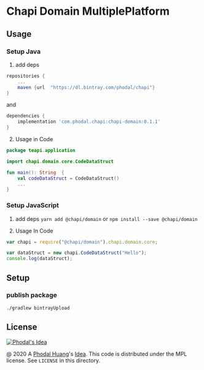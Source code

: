 # Chapi Domain MultiplePlatform

## Usage

### Setup Java

1. add deps

```groovy
repositories {
    ...
    maven {url  "https://dl.bintray.com/phodal/chapi"}
}
```

and

```groovy
dependencies {
    implementation 'com.phodal.chapi:chapi-domain:0.1.1'
}
```

2. Usage in Code

```kotlin
package teapi.application

import chapi.domain.core.CodeDataStruct

fun main(): String  {
    val codeDataStruct = CodeDataStruct()
    ...
}

```

### Setup JavaScript

1. add deps `yarn add @chapi/domain` or `npm install --save @chapi/domain`

2. Usage In Code

```javascript
var chapi = require("@chapi/domain").chapi.domain.core;

var dataStruct = new chapi.CodeDataStruct("Hello");
console.log(dataStruct);
```


## Setup

### publish package

```bash
./gradlew bintrayUpload
```

License
---

[![Phodal's Idea](http://brand.phodal.com/shields/idea-small.svg)](http://ideas.phodal.com/)

@ 2020 A [Phodal Huang](https://www.phodal.com)'s [Idea](http://github.com/phodal/ideas).  This code is distributed under the MPL license. See `LICENSE` in this directory.
